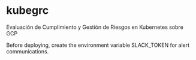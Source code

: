 # kubegrc
Evaluación de Cumplimiento y Gestión de Riesgos en Kubernetes sobre GCP


Before deploying, create the environment variable SLACK_TOKEN for alert communications.